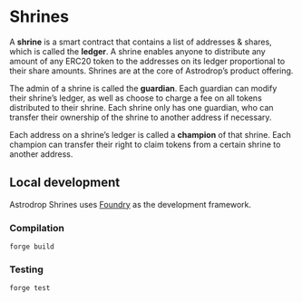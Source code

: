 # Shrines

A **shrine** is a smart contract that contains a list of addresses & shares, which is called the **ledger**. A shrine enables anyone to distribute any amount of any ERC20 token to the addresses on its ledger proportional to their share amounts. Shrines are at the core of Astrodrop’s product offering.

The admin of a shrine is called the **guardian**. Each guardian can modify their shrine’s ledger, as well as choose to charge a fee on all tokens distributed to their shrine. Each shrine only has one guardian, who can transfer their ownership of the shrine to another address if necessary.

Each address on a shrine’s ledger is called a **champion** of that shrine. Each champion can transfer their right to claim tokens from a certain shrine to another address.

## Local development

Astrodrop Shrines uses [Foundry](https://github.com/gakonst/foundry) as the development framework.

### Compilation

```
forge build
```

### Testing

```
forge test
```